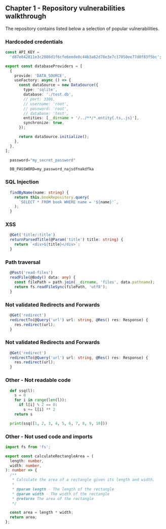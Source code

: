 ## Chapter 1 - Repository vulnerabilities walkthrough

The repository contains listed below a selection of popular vulnerabilities.

### Hardcoded credentials

```typescript
const API_KEY =
  'd87e842811e3c2086d1f6cfe6eede0c44b3a62d78e3e7c17050ee77d0f83f5bc';
```

```typescript
export const databaseProviders = [
  {
    provide: 'DATA_SOURCE',
    useFactory: async () => {
      const dataSource = new DataSource({
        type: 'sqlite',
        database: './test.db',
        // port: 3306,
        // username: 'root',
        // password: 'root',
        // database: 'test',
        entities: [__dirname + '/../**/*.entity{.ts,.js}'],
        synchronize: true,
      });

      return dataSource.initialize();
    },
  },
];
```

```python
  password="my_secret_password"
```

```env
  DB_PASSWORD=my_password_najsdfnakdfka
```

### SQL Injection

```typescript
  findByName(name: string) {
    return this.bookRepository.query(
      `SELECT * FROM book WHERE name = '${name}'`,
    );
  }
```

### XSS

```typescript
  @Get('title/:title')
  returnParsedTitle(@Param('title') title: string) {
    return `<div>${title}</div>`;
  }
```

### Path traversal

```typescript
  @Post('read-files')
  readFile(@Body() data: any) {
    const filePath = path.join(__dirname, 'files', data.pathname);
    return fs.readFileSync(filePath, 'utf8');
  }
```

### Not validated Redirects and Forwards

```typescript
  @Get('redirect')
  redirectTo(@Query('url') url: string, @Res() res: Response) {
    res.redirect(url);
  }
```

### Not validated Redirects and Forwards

```typescript
  @Get('redirect')
  redirectTo(@Query('url') url: string, @Res() res: Response) {
    res.redirect(url);
  }
```

### Other - Not readable code

```python
  def ssq(l):
    s = 0
    for i in range(len(l)):
      if l[i] % 2 == 0:
        s += l[i] ** 2
    return s

  print(ssq([1, 2, 3, 4, 5, 6, 7, 8, 9, 10]))
```

### Other - Not used code and imports

```typescript
import fs from 'fs';

export const calculateRectangleArea = (
  length: number,
  width: number,
): number => {
  /**
   * Calculate the area of a rectangle given its length and width.
   *
   * @param length - The length of the rectangle
   * @param width - The width of the rectangle
   * @returns The area of the rectangle
   */

  const area = length * width;
  return area;
};
```
